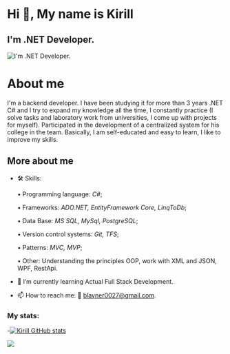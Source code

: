 # Hi 👋, My name is Kirill
## I'm .NET Developer.
![I'm .NET Developer.](https://i.imgur.com/EaHTsat.jpg)

# About me
I'm a backend developer. I have been studying it for more than 3 years .NET C# and I try to expand my knowledge all the time, I constantly practice (I solve tasks and laboratory work from universities, I come up with projects for myself). Participated in the development of a centralized system for his college in the team. Basically, I am self-educated and easy to learn, I like to improve my skills.

## More about me
- 🛠 Skills:

    • Programming language: *C#*;

    • Frameworks: *ADO.NET, EntityFramework Core, LinqToDb*; 

    • Data Base: *MS SQL, MySql, PostgreSQL*; 

    • Version control systems: *Git, TFS*; 

    • Patterns: *MVC, MVP*; 

    • Other: Understanding the principles OOP, work with XML and JSON, WPF, RestApi.
- 🚀 I’m currently learning Actual Full Stack Development.
- 📫 How to reach me: 📧 blayner0027@gmail.com.

### My stats:
-[![Kirill GitHub stats](https://github-readme-stats.vercel.app/api?username=BlaynerProgramm&show_icons=true&theme=nightowl)](https://github.com/BlaynerProgramm/github-readme-stats)

<img src="https://img.shields.io/badge/-CSharp-message=CSharp&color=6600eb?style=for-the-badge&logo="/>